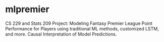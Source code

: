 # mlpremier
CS 229 and Stats 209 Project: Modeling Fantasy Premier League Point Performance for Players using traditional ML methods, customized LSTM, and more. Causal Interpretation of Model Predictions.
